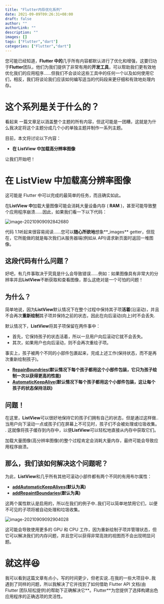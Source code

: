 ```yaml
---
title: "Flutter内存优化系列"
date: 2021-09-09T09:26:31+08:00
draft: false
author: ""
authorLink: ""
description: ""
images: []
tags: ["Flutter","dart"]
categories: ["Flutter","dart"]
---
```


您可能已经知道，**Flutter 中的**几乎所有内容都默认进行了优化和增强，这要归功于**Flutter**团队，他们为我们提供了非常有用的**开发工具**，可以帮助我们更有效地优化我们的应用程序......但我们不会谈论这些工具中的任何一个以及如何使用它们，相反，我们将谈论我们应该如何编写适当的代码段来更仔细和有效地处理内存。

# 这个系列是关于什么的？

看起来 一篇文章足以涵盖整个主题的所有内容，但这可能是一团糟，这就是为什么我决定将这个主题分成几个小的单独主题并制作一系列主题。

目前，本文将讨论以下内容：

- **在 ListView 中加载高分辨率图像**



让我们开始吧！

# **在 ListView 中加载高分辨率图像**

这可能是 Flutter 中可以完成的最简单的任务，而且确实如此。

在**ListView 中**加载大量图像可能会消耗大量设备内存 ( **RAM** )，甚至可能导致整个应用程序崩溃……因此，如果我们看一下以下代码：

![image-20210909092842680](https://luckly007.oss-cn-beijing.aliyuncs.com/image/image-20210909092842680.png)

代码 1.1听起来很容易阅读……您可以**随心所欲地**想象**_images** getter，但现在，它所能做的就是每次我们从服务器端(例如从 API)请求新页面时返回一堆图像。

## 这段代码有什么问题？

好吧，有几件事取决于究竟是什么会导致错误......例如：如果图像具有非常大的分辨率并且**ListView**不断获取和查看图像，那么这绝对是一个可怕的问题！

## 为什么？

简单地说，因为**ListView**默认情况下在整个过程中保持其子项**活着**(沿滚动)，并且不会再次**重新绘制**其子项并保持之前的状态，因此在向后滚动(向上)时不会丢失.

默认情况下，**ListView**将其子项保留在两件事中：

- 首先，它保持孩子的状态活着，所以一旦用户向后滚动它就不会丢失。
- 其次，如果用户也向后滚动，则不会再次重绘子项。

事实上，孩子被两个不同的小部件包裹起来，完成上述工作(保持状态，而不是再次重新绘制孩子)。

- [**RepainBoundries**](https://api.flutter.dev/flutter/widgets/RepaintBoundary-class.html)**(默认情况下每个孩子都用这个小部件包装，它只为孩子绘制一次以获得更高的性能)**
- [**AutomaticKeepAlive**](https://api.flutter.dev/flutter/widgets/AutomaticKeepAlive-class.html)**(默认情况下每个孩子都用这个小部件包装，这让每个孩子的状态保持活跃)**

## 问题！

在这里，**ListView**可以很好地保持它的孩子们拥有自己的状态，但是通过这样做.. 当用户向下滚动一点或孩子们在屏幕上不可见时，孩子们不会被处理或垃圾收集。 . 这就像将孩子缓存到内存中，以便**ListView**可以轻松地直接从内存中获取它们。

加载大量图像(高分辨率图像)的整个过程肯定会消耗大量内存，最终可能会导致应用程序崩溃。

## 那么，我们该如何解决这个问题呢？

为此，**ListView**和几乎所有其他可滚动小部件都有两个不同的有用布尔属性：

- [**addAutomaticKeepAlives**](https://api.flutter.dev/flutter/widgets/SliverChildListDelegate/addAutomaticKeepAlives.html)**(默认为真)**
- [**addRepaintBoundaries**](https://api.flutter.dev/flutter/widgets/SliverChildListDelegate/addRepaintBoundaries.html)**(默认为真)**

这两个属性默认是启用的，所以在我们的例子中..我们可以简单地禁用它们，以便不可见的子项将被自动处理和垃圾收集。



![image-20210909092904028](https://luckly007.oss-cn-beijing.aliyuncs.com/image/image-20210909092904028.png)



这可能会导致使用更多的 GPU 和 CPU 工作，因为重新绘制子项并管理状态，但它可以解决我们的内存问题，并且您可以获得非常高效的视图而不会出现明显问题。

# 就这样😆

我可以看到这篇文章有点小，写的时间更少，但老实说..在我的一些大项目中..我遇到了同样的问题，所以我解决了它并找到了如何借助 Flutter API 文档(由 Flutter 团队轻松提供)的帮助下正确解决它**。Flutter**为您提供了选择构建出色应用程序的正确选项的灵活性。

